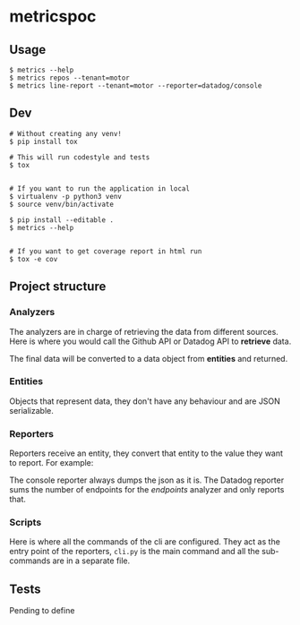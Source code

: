 # metricspoc

## Usage

```
$ metrics --help
$ metrics repos --tenant=motor
$ metrics line-report --tenant=motor --reporter=datadog/console
```

## Dev

```
# Without creating any venv!
$ pip install tox

# This will run codestyle and tests
$ tox


# If you want to run the application in local
$ virtualenv -p python3 venv
$ source venv/bin/activate

$ pip install --editable .
$ metrics --help


# If you want to get coverage report in html run
$ tox -e cov
```

## Project structure

### Analyzers

The analyzers are in charge of retrieving the data from different sources.
Here is where you would call the Github API or Datadog API to **retrieve** data.

The final data will be converted to a data object from **entities** and returned.

### Entities

Objects that represent data, they don't have any behaviour and are JSON serializable.


### Reporters

Reporters receive an entity, they convert that entity to the value they want to report.
For example:

The console reporter always dumps the json as it is.
The Datadog reporter sums the number of endpoints for the *endpoints* analyzer and only reports that.

### Scripts

Here is where all the commands of the cli are configured.
They act as the entry point of the reporters, `cli.py` is the main command and all the sub-commands are in a separate file.


## Tests

Pending to define
